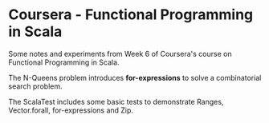 Coursera - Functional Programming in Scala
==========================================

Some notes and experiments from Week 6 of Coursera's course on Functional Programming in Scala.

The N-Queens problem introduces **for-expressions** to solve a combinatorial search problem. 

The ScalaTest includes some basic tests to demonstrate Ranges, Vector.forall, for-expressions and Zip.


